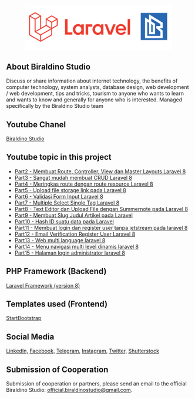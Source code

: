 <p align="center"><a href="https://laravel.com" target="_blank"><img src="public/front/img/CoverGitHub.jpg" width="400"></a></p>

## About Biraldino Studio

Discuss or share information about internet technology, the benefits of computer technology, system analysts, database design, web development / web development, tips and tricks, tourism to anyone who wants to learn and wants to know and generally for anyone who is interested.
Managed specifically by the Biraldino Studio team

## Youtube Chanel
[Biraldino Studio](https://www.youtube.com/c/[BiraldinoStudio]?sub_confirmation=1)

## Youtube topic in this project
- [Part2 - Membuat Route, Controller, View dan Master Layouts Laravel 8](https://www.youtube.com/watch?v=Pb7f78LtddU&list=PLWYoAITlWD6MASGMS4fDCIQofCrpBD3Qh&index=4&t=328s)
- [Part3 - Sangat mudah membuat CRUD Laravel 8](https://www.youtube.com/watch?v=rN8eseod2tQ&list=PLWYoAITlWD6MASGMS4fDCIQofCrpBD3Qh&index=5&t=2215s)
- [Part4 - Meringkas route dengan route resource Laravel 8](https://www.youtube.com/watch?v=gYo6cn9ao7k&list=PLWYoAITlWD6MASGMS4fDCIQofCrpBD3Qh&index=6&t=29s)
- [Part5 - Upload file storage link pada Laravel 8](https://www.youtube.com/watch?v=hkOd2jGMZ9g&list=PLWYoAITlWD6MASGMS4fDCIQofCrpBD3Qh&index=7&t=18s)
- [Part6 - Validasi Form Input Laravel 8](https://www.youtube.com/watch?v=QhTQOKOxso0&list=PLWYoAITlWD6MASGMS4fDCIQofCrpBD3Qh&index=8&t=1s)
- [Part7 - Multiple Select Single Tag Laravel 8 ](https://www.youtube.com/watch?v=BGyz7QD47LE&list=PLWYoAITlWD6MASGMS4fDCIQofCrpBD3Qh&index=9&t=441s)
- [Part8 - Text Editor dan Upload File dengan Summernote pada Laravel 8](https://www.youtube.com/watch?v=jQ-wAja_0O8&list=PLWYoAITlWD6MASGMS4fDCIQofCrpBD3Qh&index=10&t=873s)
- [Part9 - Membuat Slug Judul Artikel pada Laravel](https://www.youtube.com/watch?v=VOMBXZyNbzM&list=PLWYoAITlWD6MASGMS4fDCIQofCrpBD3Qh&index=11&t=128s)
- [Part10 - Hash ID suatu data pada Laravel](https://www.youtube.com/watch?v=RzhAgF_44XA&list=PLWYoAITlWD6MASGMS4fDCIQofCrpBD3Qh&index=12&t=44s)
- [Part11 - Membuat login dan register user tanpa jetstream pada laravel 8](https://www.youtube.com/watch?v=C6NobVz07uQ&list=PLWYoAITlWD6MASGMS4fDCIQofCrpBD3Qh&index=13&t=9s)
- [Part12 - Email Verification Register User Laravel 8](https://www.youtube.com/watch?v=8dKMGntx7lQ&list=PLWYoAITlWD6MASGMS4fDCIQofCrpBD3Qh&index=14)
- [Part13 - Web multi language laravel 8](https://www.youtube.com/watch?v=PoW3pE-N4LY&list=PLWYoAITlWD6MASGMS4fDCIQofCrpBD3Qh&index=15&t=592s)
- [Part14 - Menu navigasi multi level dinamis laravel 8](https://www.youtube.com/watch?v=kN1X4vcy1GE&list=PLWYoAITlWD6MASGMS4fDCIQofCrpBD3Qh&index=16)
- [Part15 - Halaman login administrator laravel 8](https://www.youtube.com/watch?v=2C9A4p5BVds&list=PLWYoAITlWD6MASGMS4fDCIQofCrpBD3Qh&index=17)

## PHP Framework (Backend)
[Laravel Framework (version 8)](https://laravel.com/)

## Templates used (Frontend)
[StartBootstrap](https://startbootstrap.com/templates/)

## Social Media
[LinkedIn,](https://www.linkedin.com/in/biraldino-studio-ab503a1bb/)
[Facebook,](https://www.facebook.com/biraldinostudio/)
[Telegram,](https://t.me/BiraldinoStudio)
[Instagram,](https://www.instagram.com/biraldino_studio/)
[Twitter,](https://twitter.com/BiraldinoS)
[Shutterstock](https://www.shutterstock.com/g/BiraldinoStudio)

## Submission of Cooperation

Submission of cooperation or partners, please send an email to the official Biraldino Studio: [official.biraldinostudio@gmail.com](mailto:official.biraldinostudio@gmail.com).

